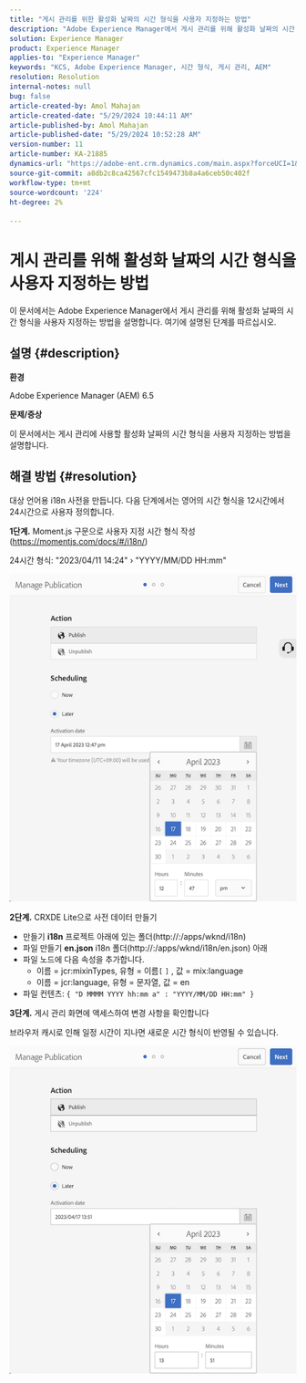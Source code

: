 ```yaml
---
title: "게시 관리를 위한 활성화 날짜의 시간 형식을 사용자 지정하는 방법"
description: "Adobe Experience Manager에서 게시 관리를 위해 활성화 날짜의 시간 형식을 사용자 지정하는 방법을 알아봅니다."
solution: Experience Manager
product: Experience Manager
applies-to: "Experience Manager"
keywords: "KCS, Adobe Experience Manager, 시간 형식, 게시 관리, AEM"
resolution: Resolution
internal-notes: null
bug: false
article-created-by: Amol Mahajan
article-created-date: "5/29/2024 10:44:11 AM"
article-published-by: Amol Mahajan
article-published-date: "5/29/2024 10:52:28 AM"
version-number: 11
article-number: KA-21885
dynamics-url: "https://adobe-ent.crm.dynamics.com/main.aspx?forceUCI=1&pagetype=entityrecord&etn=knowledgearticle&id=a0bd5f60-a81d-ef11-840a-002248092444"
source-git-commit: a8db2c8ca42567cfc1549473b8a4a6ceb50c402f
workflow-type: tm+mt
source-wordcount: '224'
ht-degree: 2%

---
```


# 게시 관리를 위해 활성화 날짜의 시간 형식을 사용자 지정하는 방법


이 문서에서는 Adobe Experience Manager에서 게시 관리를 위해 활성화 날짜의 시간 형식을 사용자 지정하는 방법을 설명합니다. 여기에 설명된 단계를 따르십시오.

## 설명 {#description}


<b>환경</b>

Adobe Experience Manager (AEM) 6.5



<b>문제/증상</b>

이 문서에서는 게시 관리에 사용할 활성화 날짜의 시간 형식을 사용자 지정하는 방법을 설명합니다.


## 해결 방법 {#resolution}


대상 언어용 i18n 사전을 만듭니다. 다음 단계에서는 영어의 시간 형식을 12시간에서 24시간으로 사용자 정의합니다.

<b>1단계.</b> Moment.js 구문으로 사용자 지정 시간 형식 작성(https://momentjs.com/docs/#/i18n/)

24시간 형식: &quot;2023/04/11 14:24&quot; › &quot;YYYY/MM/DD HH:mm&quot;

![](assets/d14c64e9-53de-ed11-a7c7-6045bd006268.png)

<b>2단계.</b> CRXDE Lite으로 사전 데이터 만들기

- 만들기 <b>i18n</b> 프로젝트 아래에 있는 폴더(http://:/apps/wknd/i18n)
- 파일 만들기 <b>en.json</b> i18n 폴더(http://:/apps/wknd/i18n/en.json) 아래
- 파일 노드에 다음 속성을 추가합니다.
   - 이름 = jcr:mixinTypes, 유형 = 이름`[` `]` , 값 = mix:language
   - 이름 = jcr:language, 유형 = 문자열, 값 = en
- 파일 컨텐츠: `{ "D MMMM YYYY hh:mm a" : "YYYY/MM/DD HH:mm" }`


<b>3단계.</b> 게시 관리 화면에 액세스하여 변경 사항을 확인합니다

브라우저 캐시로 인해 일정 시간이 지나면 새로운 시간 형식이 반영될 수 있습니다.

![](assets/25f363ef-53de-ed11-a7c7-6045bd006268.png)
